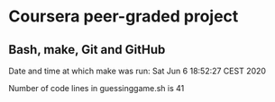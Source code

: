 # Coursera peer-graded project
 
## Bash, make, Git and GitHub
 
Date and time at which make was run:
Sat Jun  6 18:52:27 CEST 2020
 
Number of code lines in guessinggame.sh is 41
